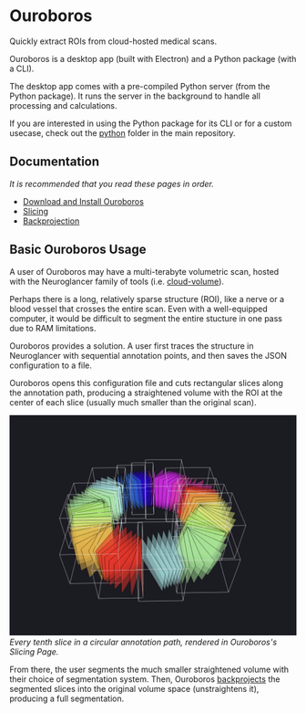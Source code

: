 # Ouroboros

Quickly extract ROIs from cloud-hosted medical scans.

Ouroboros is a desktop app (built with Electron) and a Python package (with a CLI). 

The desktop app comes with a pre-compiled Python server (from the Python package). It runs the server in the background to handle all processing and calculations.

If you are interested in using the Python package for its CLI or for a custom usecase, check out the [python](https://github.com/We-Gold/ouroboros/tree/main/python) folder in the main repository.

## Documentation

_It is recommended that you read these pages in order._

- [Download and Install Ouroboros](./downloading.md)
- [Slicing](./slicing.md)
- [Backprojection](./backproject.md)

## Basic Ouroboros Usage

A user of Ouroboros may have a multi-terabyte volumetric scan, hosted with the Neuroglancer family of tools (i.e. [cloud-volume](https://github.com/seung-lab/cloud-volume)). 

Perhaps there is a long, relatively sparse structure (ROI), like a nerve or a blood vessel that crosses the entire scan. Even with a well-equipped computer, it would be difficult to segment the entire stucture in one pass due to RAM limitations.

Ouroboros provides a solution. A user first traces the structure in Neuroglancer with sequential annotation points, and then saves the JSON configuration to a file.

Ouroboros opens this configuration file and cuts rectangular slices along the annotation path, producing a straightened volume with the ROI at the center of each slice (usually much smaller than the original scan).

![Circle of Slices](./assets/slicing/circle-slices.png)
_Every tenth slice in a circular annotation path, rendered in Ouroboros's Slicing Page._

From there, the user segments the much smaller straightened volume with their choice of segmentation system. Then, Ouroboros [backprojects](./backproject.md) the segmented slices into the original volume space (unstraightens it), producing a full segmentation.